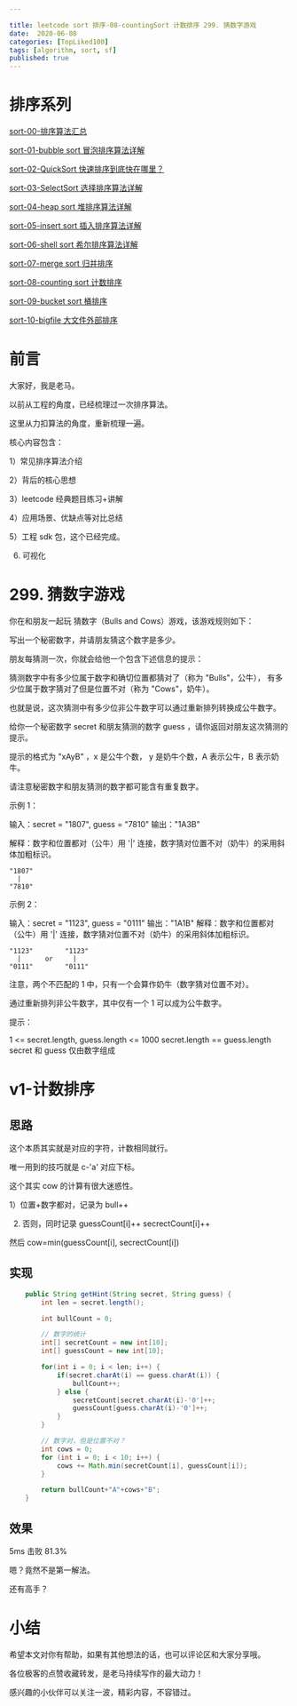 ```yaml
---

title: leetcode sort 排序-08-countingSort 计数排序 299. 猜数字游戏
date:  2020-06-08
categories: [TopLiked100]
tags: [algorithm, sort, sf]
published: true
---
```


# 排序系列

[sort-00-排序算法汇总](https://houbb.github.io/2016/07/14/sort-00-overview-sort)

[sort-01-bubble sort 冒泡排序算法详解](https://houbb.github.io/2016/07/14/sort-01-bubble-sort)

[sort-02-QuickSort 快速排序到底快在哪里？](https://houbb.github.io/2016/07/14/sort-02-quick-sort)

[sort-03-SelectSort 选择排序算法详解](https://houbb.github.io/2016/07/14/sort-03-select-sort)

[sort-04-heap sort 堆排序算法详解](https://houbb.github.io/2016/07/14/sort-04-heap-sort)

[sort-05-insert sort 插入排序算法详解](https://houbb.github.io/2016/07/14/sort-05-insert-sort)

[sort-06-shell sort 希尔排序算法详解](https://houbb.github.io/2016/07/14/sort-06-shell-sort)

[sort-07-merge sort 归并排序](https://houbb.github.io/2016/07/14/sort-07-merge-sort)

[sort-08-counting sort 计数排序](https://houbb.github.io/2016/07/14/sort-08-counting-sort)

[sort-09-bucket sort 桶排序](https://houbb.github.io/2016/07/14/sort-09-bucket-sort)

[sort-10-bigfile 大文件外部排序](https://houbb.github.io/2016/07/14/sort-10-bigfile-sort)

# 前言

大家好，我是老马。

以前从工程的角度，已经梳理过一次排序算法。

这里从力扣算法的角度，重新梳理一遍。

核心内容包含：

1）常见排序算法介绍

2）背后的核心思想

3）leetcode 经典题目练习+讲解

4）应用场景、优缺点等对比总结

5）工程 sdk 包，这个已经完成。

6) 可视化

# 299. 猜数字游戏

你在和朋友一起玩 猜数字（Bulls and Cows）游戏，该游戏规则如下：

写出一个秘密数字，并请朋友猜这个数字是多少。

朋友每猜测一次，你就会给他一个包含下述信息的提示：

猜测数字中有多少位属于数字和确切位置都猜对了（称为 "Bulls"，公牛），
有多少位属于数字猜对了但是位置不对（称为 "Cows"，奶牛）。

也就是说，这次猜测中有多少位非公牛数字可以通过重新排列转换成公牛数字。

给你一个秘密数字 secret 和朋友猜测的数字 guess ，请你返回对朋友这次猜测的提示。

提示的格式为 "xAyB" ，x 是公牛个数， y 是奶牛个数，A 表示公牛，B 表示奶牛。

请注意秘密数字和朋友猜测的数字都可能含有重复数字。

示例 1：

输入：secret = "1807", guess = "7810"
输出："1A3B"

解释：数字和位置都对（公牛）用 '|' 连接，数字猜对位置不对（奶牛）的采用斜体加粗标识。

```
"1807"
  |
"7810"
```

示例 2：

输入：secret = "1123", guess = "0111"
输出："1A1B"
解释：数字和位置都对（公牛）用 '|' 连接，数字猜对位置不对（奶牛）的采用斜体加粗标识。

```
"1123"        "1123"
  |      or     |
"0111"        "0111"
```

注意，两个不匹配的 1 中，只有一个会算作奶牛（数字猜对位置不对）。

通过重新排列非公牛数字，其中仅有一个 1 可以成为公牛数字。

提示：

1 <= secret.length, guess.length <= 1000
secret.length == guess.length
secret 和 guess 仅由数字组成

# v1-计数排序

## 思路

这个本质其实就是对应的字符，计数相同就行。

唯一用到的技巧就是 c-'a' 对应下标。

这个其实 cow 的计算有很大迷惑性。

1）位置+数字都对，记录为 bull++

2) 否则，同时记录 guessCount[i]++ secrectCount[i]++

然后 cow=min(guessCount[i], secrectCount[i])

## 实现

```java
    public String getHint(String secret, String guess) {
        int len = secret.length();

        int bullCount = 0;

        // 数字的统计
        int[] secretCount = new int[10];
        int[] guessCount = new int[10];

        for(int i = 0; i < len; i++) {
            if(secret.charAt(i) == guess.charAt(i)) {
                bullCount++;
            } else {
                secretCount[secret.charAt(i)-'0']++;
                guessCount[guess.charAt(i)-'0']++;
            }
        }

        // 数字对，但是位置不对？
        int cows = 0;
        for (int i = 0; i < 10; i++) {
            cows += Math.min(secretCount[i], guessCount[i]);
        }

        return bullCount+"A"+cows+"B";
    }
```

## 效果

5ms 击败 81.3%

嗯？竟然不是第一解法。

还有高手？

# 小结

希望本文对你有帮助，如果有其他想法的话，也可以评论区和大家分享哦。

各位极客的点赞收藏转发，是老马持续写作的最大动力！

感兴趣的小伙伴可以关注一波，精彩内容，不容错过。

